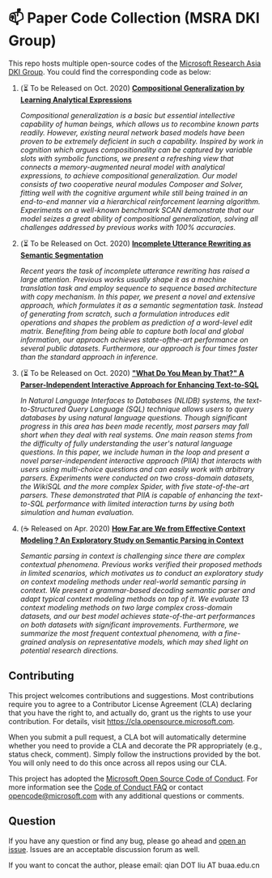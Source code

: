 # :mailbox: Paper Code Collection (MSRA DKI Group)

This repo hosts multiple open-source codes of the [Microsoft Research Asia DKI Group](https://www.microsoft.com/en-us/research/opportunity/data-analytics-intern-msra-dki/). You could find the corresponding code as below:

1. (:hourglass_flowing_sand: To be Released on Oct. 2020) **[Compositional Generalization by Learning Analytical Expressions](compositional_generalization)**

    *Compositional generalization is a basic but essential intellective capability of human beings, which allows us to recombine known parts readily. However, existing neural network based models have been proven to be extremely deficient in such a capability. Inspired by work in cognition which argues compositionality can be captured by variable slots with symbolic functions, we present a refreshing view that connects a memory-augmented neural model with analytical expressions, to achieve compositional generalization. Our model consists of two cooperative neural modules Composer and Solver, fitting well with the cognitive argument while still being trained in an end-to-end manner via a hierarchical reinforcement learning algorithm. Experiments on a well-known benchmark SCAN demonstrate that our model seizes a great ability of compositional generalization, solving all challenges addressed by previous works with 100% accuracies.*

1. (:hourglass_flowing_sand: To be Released on Oct. 2020) **[Incomplete Utterance Rewriting as Semantic Segmentation](incomplete_utterance_rewriting)**

    *Recent years the task of incomplete utterance rewriting has raised a large attention. Previous works usually shape it as a machine translation task and employ sequence to sequence based architecture with copy mechanism. In this paper, we present a novel and extensive approach, which formulates it as a semantic segmentation task. Instead of generating from scratch, such a formulation introduces edit operations and shapes the problem as prediction of a word-level edit matrix. Benefiting from being able to capture both local and global information, our approach achieves state-ofthe-art performance on several public datasets. Furthermore, our approach is four times faster than the standard approach in inference.*

1. (:hourglass_flowing_sand: To be Released on Oct. 2020) **["What Do You Mean by That?" A Parser-Independent Interactive Approach for Enhancing Text-to-SQL](interactive_text_to_sql)**

    *In Natural Language Interfaces to Databases (NLIDB) systems, the text-to-Structured Query Language (SQL) technique allows users to query databases by using natural language questions. Though significant progress in this area has been made recently, most parsers may fall short when they deal with real systems. One main reason stems from the difficulty of fully understanding the user's natural language questions. In this paper, we include human in the loop and present a novel parser-independent interactive approach (PIIA) that interacts with users using multi-choice questions and can easily work with arbitrary parsers. Experiments were conducted on two cross-domain datasets, the WikiSQL and the more complex Spider, with five state-of-the-art parsers. These demonstrated that PIIA is capable of enhancing the text-to-SQL performance with limited interaction turns by using both simulation and human evaluation.*

1. (:coffee: Released on Apr. 2020) **[How Far are We from Effective Context Modeling ? An Exploratory Study on Semantic Parsing in Context](semantic_parsing_in_context)**

    *Semantic parsing in context is challenging since there are complex contextual phenomena. Previous works verified their proposed methods in limited scenarios, which motivates us to conduct an exploratory study on context modeling methods under real-world semantic parsing in context. We present a grammar-based decoding semantic parser and adapt typical context modeling methods on top of it. We evaluate 13 context modeling methods on two large complex cross-domain datasets, and our best model achieves state-of-the-art performances on both datasets with significant improvements. Furthermore, we summarize the most frequent contextual phenomena, with a fine-grained analysis on representative models, which may shed light on potential research directions.*


## Contributing

This project welcomes contributions and suggestions.  Most contributions require you to agree to a
Contributor License Agreement (CLA) declaring that you have the right to, and actually do, grant us
the rights to use your contribution. For details, visit https://cla.opensource.microsoft.com.

When you submit a pull request, a CLA bot will automatically determine whether you need to provide
a CLA and decorate the PR appropriately (e.g., status check, comment). Simply follow the instructions
provided by the bot. You will only need to do this once across all repos using our CLA.

This project has adopted the [Microsoft Open Source Code of Conduct](https://opensource.microsoft.com/codeofconduct/).
For more information see the [Code of Conduct FAQ](https://opensource.microsoft.com/codeofconduct/faq/) or
contact [opencode@microsoft.com](mailto:opencode@microsoft.com) with any additional questions or comments.

## Question

If you have any question or find any bug, please go ahead and [open an issue](https://github.com/microsoft/ContextualSP/issues). Issues are an acceptable discussion forum as well.

If you want to concat the author, please email: qian DOT liu AT buaa.edu.cn 